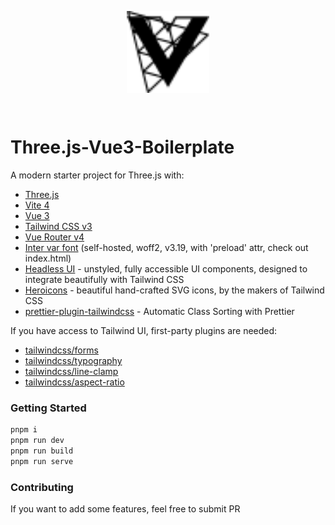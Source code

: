 <p align="center">
  <a href="https://yorickshan.github.io/three.js-vue3-boilerplate/" target="_blank" rel="noopener noreferrer">
      <img src="https://raw.githubusercontent.com/yorickshan/Three.js-Vue3-Boilerplate/main/src/assets/threevue.svg?token=GHSAT0AAAAAAB236UKWJ6KUGT23645WGRDGY6V3YWQ" width = "26%" alt="three-vue" align=center />
  </a>
</p>
<br />

# Three.js-Vue3-Boilerplate

A modern starter project for Three.js with:

- [Three.js](https://threejs.org/)
- [Vite 4](https://vitejs.dev/guide/)
- [Vue 3](https://vuejs.org/guide/introduction.html)
- [Tailwind CSS v3](https://tailwindcss.com/docs/configuration)
- [Vue Router v4](https://router.vuejs.org/)
- [Inter var font](https://github.com/rsms/inter) (self-hosted, woff2, v3.19, with 'preload' attr, check out index.html)
- [Headless UI](https://headlessui.dev/vue/menu) - unstyled, fully accessible UI components, designed to integrate beautifully with Tailwind CSS
- [Heroicons](https://github.com/tailwindlabs/heroicons#vue) - beautiful hand-crafted SVG icons,
  by the makers of Tailwind CSS
- [prettier-plugin-tailwindcss](https://tailwindcss.com/blog/automatic-class-sorting-with-prettier) - Automatic Class Sorting with Prettier

If you have access to Tailwind UI, first-party plugins are needed:

- [tailwindcss/forms](https://github.com/tailwindlabs/tailwindcss-forms)
- [tailwindcss/typography](https://tailwindcss.com/docs/typography-plugin)
- [tailwindcss/line-clamp](https://github.com/tailwindlabs/tailwindcss-line-clamp)
- [tailwindcss/aspect-ratio](https://github.com/tailwindlabs/tailwindcss-aspect-ratio)

### Getting Started

```sh
pnpm i
pnpm run dev
pnpm run build
pnpm run serve
```

### Contributing

If you want to add some features, feel free to submit PR

